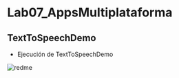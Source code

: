 # Lab07_AppsMultiplataforma 

## TextToSpeechDemo
 - Ejecución de TextToSpeechDemo

![redme](https://user-images.githubusercontent.com/54334317/81645130-a3555700-93ee-11ea-9e81-348c0911f9d9.jpg)
